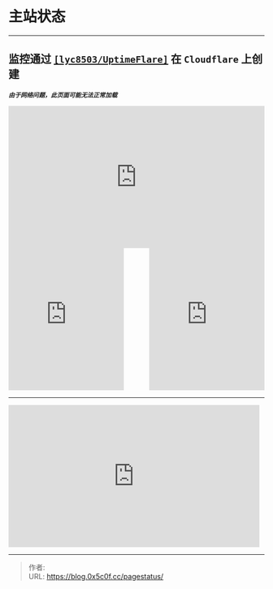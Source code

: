 # 主站状态


---  

## 监控通过 [`[lyc8503/UptimeFlare]`](https://github.com/lyc8503/UptimeFlare) 在 `Cloudflare` 上创建

***`由于网络问题，此页面可能无法正常加载`***

<style>
    .iframe-container {
        display: flex;
        justify-content: space-between;
    }

    .iframe-container iframe {
        width: 45%;
        height: 280px;
    }

    /* 媒体查询：在小屏幕上改变布局 */
    @media only screen and (max-width: 768px) {
        .iframe-container {
            flex-direction: column; 
        }

        .iframe-container iframe {
            width: 98%;
            height: 280px;
            margin-bottom: 20px;
        }
    }
</style>

<iframe src="https://status.51ac.cc/#foh6bah3" width="100%" height="280" frameborder="0" scrolling="auto"></iframe>

<div class="iframe-container">
    <iframe src="https://status.51ac.cc/#ekiajee2" frameborder="0"></iframe>
    <iframe src="https://status.51ac.cc/#ohng0eok" frameborder="0"></iframe>
</div>

--- 

<iframe src="https://status.51ac.cc/#sheethi8" width="98%" height="280" frameborder="0" scrolling="auto"></iframe>


---

> 作者: <no value>  
> URL: https://blog.0x5c0f.cc/pagestatus/  

